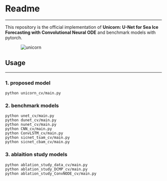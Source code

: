 # Readme
---
This repository is the official implementation of **Unicorn: U-Net for Sea Ice Forecasting with Convolutional Neural
ODE** and benchmark models with pytorch.

<img width="50">![unicorn](https://github.com/Optim-Lab/sif-models/assets/98927724/7ee94980-5432-4d63-9bea-d934f7f87089)

## Usage
---
### 1. proposed model
```
python unicorn_cv/main.py
```

### 2. benchmark models
```
python unet_cv/main.py
python dunet_cv/main.py
python nunet_cv/main.py
python CNN_cv/main.py
python ConvLSTM_cv/main.py
python sicnet_tsam_cv/main.py
python sicnet_cbam_cv/main.py
```

### 3. ablaition study models
```
python ablation_study_data_cv/main.py
python ablation_study_DCMP_cv/main.py
python ablation_study_ConvNODE_cv/main.py
```
